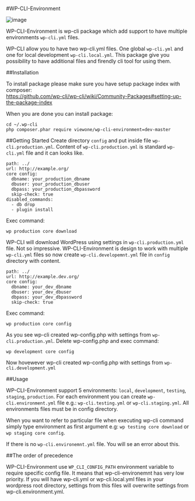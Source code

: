 #WP-CLI-Environment


![image](http://img.shields.io/travis/viewone/wp-cli-environment.svg)

WP-CLI-Environment is wp-cli package which add support to have multiple environments `wp-cli.yml` files.

WP-CLI allow you to have two wp-cli.yml files. One global `wp-cli.yml` and one for local development `wp-cli.local.yml`. This package give you possibility to have additional files and firendly cli tool for using them.

##Installation

To install package please make sure you have setup package index with composer:  
https://github.com/wp-cli/wp-cli/wiki/Community-Packages#setting-up-the-package-index

When you are done you can install package:
```
cd ~/.wp-cli
php composer.phar require viewone/wp-cli-environment=dev-master
```

##Getting Started
Create directory `config` and put inside file `wp-cli.production.yml`. Content of `wp-cli.production.yml` is standard `wp-cli.yml` file and it can looks like.

```
path: ../
url: http://example.org/
core config:
  dbname: your_production_dbname
  dbuser: your_production_dbuser
  dbpass: your_production_dbpassword
  skip-check: true
disabled_commands:
  - db drop
  - plugin install
```

Exec command:

```
wp production core download
```

WP-CLI will download WordPress using settings in `wp-cli.production.yml` file. Not so impressive. WP-CLI-Environment is design to work with multiple `wp-cli.yml` files so now create `wp-cli.developemnt.yml` file in `config` directory with content.

```
path: ../
url: http://example.dev.org/
core config:
  dbname: your_dev_dbname
  dbuser: your_dev_dbuser
  dbpass: your_dev_dbpassword
  skip-check: true
```

Exec command:

```
wp production core config
```
As you see wp-cli created wp-config.php with settings from `wp-cli.production.yml`. Delete wp-config.php and exec command:

```
wp development core config
```
Now hovewever wp-cli created wp-config.php with settings from `wp-cli.development.yml`

##Usage

WP-CLI-Environment support 5 environments: `local`, `development`, `testing`, `staging`, `production`. For each environment you can create `wp-cli.environment.yml` file e.g.: `wp-cli.testing.yml` or `wp-cli.staging.yml`. All environments files must be in config directory.

When you want to refer to particular file when executing wp-cli command simply type environment as first argument e.g: `wp testing core download` or `wp staging core config`.

If there is no `wp-cli.environemnt.yml` file. You will se an error about this.

##The order of precedence

WP-CLI-Environment use `WP_CLI_CONFIG_PATH` environment variable to require specific config file. It means that wp-cli-environemnt has very low priority. If you will have wp-cli.yml or wp-cli.local.yml files in your wordpress root directory, settings from this files will overwrite settings from wp-cli.environment.yml.
